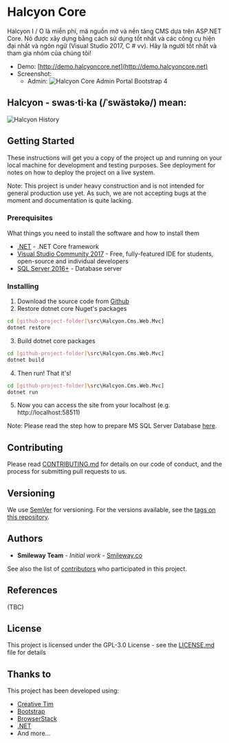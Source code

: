 # Halcyon Core

Halcyon I / O là miễn phí, mã nguồn mở và nền tảng CMS dựa trên ASP.NET Core. Nó được xây dựng bằng cách sử dụng tốt nhất và các công cụ hiện đại nhất và ngôn ngữ (Visual Studio 2017, C # vv). Hãy là người tốt nhất và tham gia nhóm của chúng tôi!

- Demo: [http://demo.halcyoncore.net](http://demo.halcyoncore.net)
- Screenshot:  
  - Admin:
![Halcyon Core Admin Portal Bootstrap 4](https://halcyon-core.github.io/Halcyon-Core-Admin/img/white.png "Halcyon Core Admin Portal Bootstrap 4")

## Halcyon - swas·ti·ka (/ˈswästəkə/) mean:

 ![Halcyon History](http://docs.halcyoncore.net/_images/readme/halcyon-history.png)

## Getting Started

These instructions will get you a copy of the project up and running on your local machine for development and testing purposes. See deployment for notes on how to deploy the project on a live system.

Note: This project is under heavy construction and is not intended for general production use yet. As such, we are not accepting bugs at the moment and documentation is quite lacking.

### Prerequisites

What things you need to install the software and how to install them

* [.NET](https://www.microsoft.com/net/core) - .NET Core framework
* [Visual Studio Community 2017](https://www.visualstudio.com/downloads/) - Free, fully-featured IDE for students, open-source and individual developers
* [SQL Server 2016+](https://www.microsoft.com/en-us/sql-server/sql-server-editions-express) - Database server


### Installing

1. Download the source code from [Github](https://github.com/Halcyon-Core/Halcyon-Core)
2. Restore dotnet core Nuget's packages
```bash
cd [github-project-folder]\src\Halcyon.Cms.Web.Mvc]
dotnet restore
```
3. Build dotnet core packages
```bash
cd [github-project-folder]\src\Halcyon.Cms.Web.Mvc]
dotnet build
```
4. Then run! That it's!
```bash
cd [github-project-folder]\src\Halcyon.Cms.Web.Mvc]
dotnet run
```
5. Now you can access the site from your localhost (e.g. http://localhost:58511)

Note: Please read the step how to prepare MS SQL Server Database [here](/installing?id=step-2-create-the-database-and-a-user).

## Contributing

Please read [CONTRIBUTING.md](CONTRIBUTING.md) for details on our code of conduct, and the process for submitting pull requests to us.

## Versioning

We use [SemVer](http://semver.org/) for versioning. For the versions available, see the [tags on this repository](https://github.com/Halcyon-Core/Halcyon-Core/tags). 

## Authors

* **Smileway Team** - *Initial work* - [Smileway.co](http://www.smileway.co)

See also the list of [contributors](https://github.com/Halcyon-Core/Halcyon-Core/graphs/contributors) who participated in this project.

## References
(TBC)

## License

This project is licensed under the GPL-3.0 License - see the [LICENSE.md](LICENSE.md) file for details

## Thanks to

This project has been developed using:
* [Creative Tim](https://www.creative-tim.com/)
* [Bootstrap](https://getbootstrap.com/)
* [BrowserStack](https://www.browserstack.com/)
* [.NET](https://www.microsoft.com/net/core)
* And more...